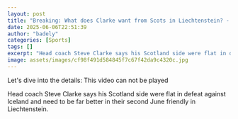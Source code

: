 ```yaml
---
layout: post
title: "Breaking: What does Clarke want from Scots in Liechtenstein? - 'A win would be nice'"
date: 2025-06-06T22:51:39
author: "badely"
categories: [Sports]
tags: []
excerpt: "Head coach Steve Clarke says his Scotland side were flat in defeat against Iceland and need to be far better in their second June friendly in Liechten"
image: assets/images/cf98f491d584845f7c67f42da9c4320c.jpg
---
```


Let's dive into the details: This video can not be played

Head coach Steve Clarke says his Scotland side were flat in defeat against Iceland and need to be far better in their second June friendly in Liechtenstein.


